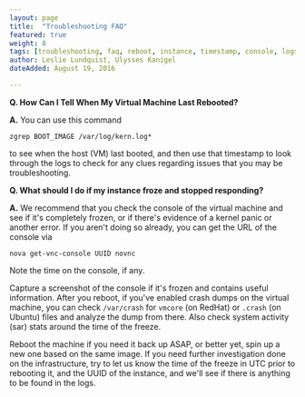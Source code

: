```yaml
---
layout: page
title:  "Troubleshooting FAQ"
featured: true
weight: 8
tags: [troubleshooting, faq, reboot, instance, timestamp, console, logs]
author: Leslie Lundquist, Ulysses Kanigel
dateAdded: August 19, 2016

---
```


**Q. How Can I Tell When My Virtual Machine Last Rebooted?**

**A.** You can use this command 
```
zgrep BOOT_IMAGE /var/log/kern.log* 
```
to see when the host (VM) last booted, and then use that timestamp to look through the logs to check for any clues regarding issues that you may be troubleshooting. 



**Q. What should I do if my instance froze and stopped responding?**

**A.** We recommend that you check the console of the virtual machine and see if it's completely frozen, or if there's evidence of a kernel panic or another error. If you aren't doing so already, you can get the URL of the console via 
```
nova get-vnc-console UUID novnc
```
Note the time on the console, if any.

Capture a screenshot of the console if it's frozen and contains useful information. After you reboot, if you've enabled crash dumps on the virtual machine, you can check `/var/crash` for `vmcore` (on RedHat) or `.crash` (on Ubuntu) files and analyze the dump from there. Also check system activity (sar) stats around the time of the freeze.

Reboot the machine if you need it back up ASAP, or better yet, spin up a new one based on the same image. If you need further investigation done on the infrastructure, try to let us know the time of the freeze in UTC prior to rebooting it, and the UUID of the instance, and we'll see if there is anything to be found in the logs. 
